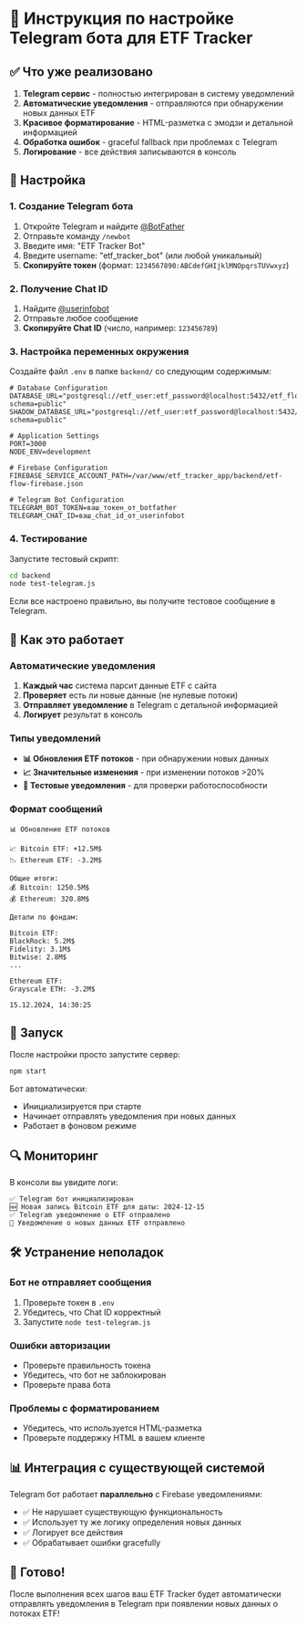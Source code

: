 # 🚀 Инструкция по настройке Telegram бота для ETF Tracker

## ✅ Что уже реализовано

1. **Telegram сервис** - полностью интегрирован в систему уведомлений
2. **Автоматические уведомления** - отправляются при обнаружении новых данных ETF
3. **Красивое форматирование** - HTML-разметка с эмодзи и детальной информацией
4. **Обработка ошибок** - graceful fallback при проблемах с Telegram
5. **Логирование** - все действия записываются в консоль

## 🔧 Настройка

### 1. Создание Telegram бота

1. Откройте Telegram и найдите [@BotFather](https://t.me/botfather)
2. Отправьте команду `/newbot`
3. Введите имя: "ETF Tracker Bot"
4. Введите username: "etf_tracker_bot" (или любой уникальный)
5. **Скопируйте токен** (формат: `1234567890:ABCdefGHIjklMNOpqrsTUVwxyz`)

### 2. Получение Chat ID

1. Найдите [@userinfobot](https://t.me/userinfobot)
2. Отправьте любое сообщение
3. **Скопируйте Chat ID** (число, например: `123456789`)

### 3. Настройка переменных окружения

Создайте файл `.env` в папке `backend/` со следующим содержимым:

```env
# Database Configuration
DATABASE_URL="postgresql://etf_user:etf_password@localhost:5432/etf_flow_db?schema=public"
SHADOW_DATABASE_URL="postgresql://etf_user:etf_password@localhost:5432/etf_flow_db?schema=public"

# Application Settings
PORT=3000
NODE_ENV=development

# Firebase Configuration
FIREBASE_SERVICE_ACCOUNT_PATH=/var/www/etf_tracker_app/backend/etf-flow-firebase.json

# Telegram Bot Configuration
TELEGRAM_BOT_TOKEN=ваш_токен_от_botfather
TELEGRAM_CHAT_ID=ваш_chat_id_от_userinfobot
```

### 4. Тестирование

Запустите тестовый скрипт:

```bash
cd backend
node test-telegram.js
```

Если все настроено правильно, вы получите тестовое сообщение в Telegram.

## 📱 Как это работает

### Автоматические уведомления

1. **Каждый час** система парсит данные ETF с сайта
2. **Проверяет** есть ли новые данные (не нулевые потоки)
3. **Отправляет уведомление** в Telegram с детальной информацией
4. **Логирует** результат в консоль

### Типы уведомлений

- **📊 Обновления ETF потоков** - при обнаружении новых данных
- **📈 Значительные изменения** - при изменении потоков >20%
- **🧪 Тестовые уведомления** - для проверки работоспособности

### Формат сообщений

```
📊 Обновление ETF потоков

📈 Bitcoin ETF: +12.5M$
📉 Ethereum ETF: -3.2M$

Общие итоги:
💰 Bitcoin: 1250.5M$
💰 Ethereum: 320.8M$

Детали по фондам:

Bitcoin ETF:
BlackRock: 5.2M$
Fidelity: 3.1M$
Bitwise: 2.8M$
...

Ethereum ETF:
Grayscale ETH: -3.2M$

15.12.2024, 14:30:25
```

## 🚀 Запуск

После настройки просто запустите сервер:

```bash
npm start
```

Бот автоматически:

- Инициализируется при старте
- Начинает отправлять уведомления при новых данных
- Работает в фоновом режиме

## 🔍 Мониторинг

В консоли вы увидите логи:

```
✅ Telegram бот инициализирован
🆕 Новая запись Bitcoin ETF для даты: 2024-12-15
✅ Telegram уведомление о ETF отправлено
📱 Уведомление о новых данных ETF отправлено
```

## 🛠️ Устранение неполадок

### Бот не отправляет сообщения

1. Проверьте токен в `.env`
2. Убедитесь, что Chat ID корректный
3. Запустите `node test-telegram.js`

### Ошибки авторизации

- Проверьте правильность токена
- Убедитесь, что бот не заблокирован
- Проверьте права бота

### Проблемы с форматированием

- Убедитесь, что используется HTML-разметка
- Проверьте поддержку HTML в вашем клиенте

## 📊 Интеграция с существующей системой

Telegram бот работает **параллельно** с Firebase уведомлениями:

- ✅ Не нарушает существующую функциональность
- ✅ Использует ту же логику определения новых данных
- ✅ Логирует все действия
- ✅ Обрабатывает ошибки gracefully

## 🎯 Готово!

После выполнения всех шагов ваш ETF Tracker будет автоматически отправлять уведомления в Telegram при появлении новых данных о потоках ETF!
